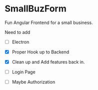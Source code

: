 # SmallBuzForm
Fun Angular Frontend for a small business.

Need to add 
- [ ] Electron
- [X] Proper Hook up to Backend
- [X] Clean up and Add features back in.
- [ ] Login Page
- [ ] Maybe Authorization

